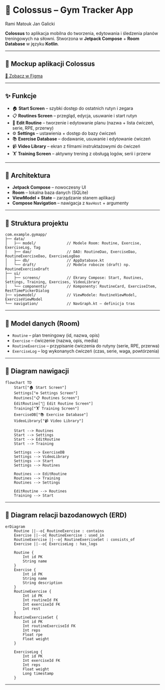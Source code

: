 # 📱 Colossus – Gym Tracker App

Rami Matouk
Jan Galicki

**Colossus** to aplikacja mobilna do tworzenia, edytowania i śledzenia planów treningowych na siłowni.
Stworzona w **Jetpack Compose** + **Room Database** w języku **Kotlin**.

---

## 🎨 Mockup aplikacji Colossus

[🔗 Zobacz w Figma](https://www.figma.com/design/bDmddT8Lrk0nivnTjOQsMZ/GymApp?node-id=1-6&t=UbVZhWUv40pXeFEa-1)

---

## ✨ Funkcje

* 🏠 **Start Screen** – szybki dostęp do ostatnich rutyn i zegara
* 📋 **Routines Screen** – przegląd, edycja, usuwanie i start rutyn
* 📝 **Edit Routine** – tworzenie i edytowanie planu (nazwa + lista ćwiczeń, serie, RPE, przerwy)
* ⚙️ **Settings** – ustawienia + dostęp do bazy ćwiczeń
* 📚 **Exercise Database** – dodawanie, usuwanie i edytowanie ćwiczeń
* 📹 **Video Library** – ekran z filmami instruktażowymi do ćwiczeń
* 🏋️ **Training Screen** – aktywny trening z obsługą logów, serii i przerw

---

## 🧱 Architektura

* **Jetpack Compose** – nowoczesny UI
* **Room** – lokalna baza danych (SQLite)
* **ViewModel + State** – zarządzanie stanem aplikacji
* **Compose Navigation** – nawigacja z `NavHost` + argumenty

---

## 📂 Struktura projektu

```
com.example.gymapp/
├── data/
│   ├── model/              // Modele Room: Routine, Exercise, ExerciseLog, Tag
│   ├── dao/                // DAO: RoutineDao, ExerciseDao, RoutineExerciseDao, ExerciseLogDao
│   ├── db/                 // AppDatabase.kt
│   └── draft/              // Modele robocze (draft) np. RoutineExerciseDraft
├── ui/
│   ├── screens/            // Ekrany Compose: Start, Routines, Settings, Training, Exercises, VideoLibrary
│   └── components/         // Komponenty: RoutineCard, ExerciseItem, RestTimePickerDialog
├── viewmodel/              // ViewModele: RoutineViewModel, ExerciseViewModel
└── navigation/             // NavGraph.kt – definicja tras
```

---

## 💾 Model danych (Room)

* `Routine` – plan treningowy (id, nazwa, opis)
* `Exercise` – ćwiczenie (nazwa, opis, media)
* `RoutineExercise` – przypisanie ćwiczenia do rutyny (serie, RPE, przerwa)
* `ExerciseLog` – log wykonanych ćwiczeń (czas, serie, waga, powtórzenia)

---

## 🔄 Diagram nawigacji

```mermaid
flowchart TD
    Start["🏠 Start Screen"]
    Settings["⚙️ Settings Screen"]
    Routines["📋 Routines Screen"]
    EditRoutine["📝 Edit Routine Screen"]
    Training["🏋️ Training Screen"]
    ExerciseDB["📚 Exercise Database"]
    VideoLibrary["📹 Video Library"]

    Start --> Routines
    Start --> Settings
    Start --> EditRoutine
    Start --> Training

    Settings --> ExerciseDB
    Settings --> VideoLibrary
    Settings --> Start
    Settings --> Routines

    Routines --> EditRoutine
    Routines --> Training
    Routines --> Settings

    EditRoutine --> Routines
    Training --> Start
```

---

## 🔗 Diagram relacji bazodanowych (ERD)

```mermaid
erDiagram
    Routine ||--o{ RoutineExercise : contains
    Exercise ||--o{ RoutineExercise : used_in
    RoutineExercise ||--o{ RoutineExerciseSet : consists_of
    Exercise ||--o{ ExerciseLog : has_logs

    Routine {
        Int id PK
        String name
    }
    Exercise {
        Int id PK
        String name
        String description
    }
    RoutineExercise {
        Int id PK
        Int routineId FK
        Int exerciseId FK
        Int rest
    }
    RoutineExerciseSet {
        Int id PK
        Int routineExerciseId FK
        Int reps
        Float rpe
        Float weight
    }

    ExerciseLog {
        Int id PK
        Int exerciseId FK
        Int reps
        Float weight
        Long timestamp
    }
```

---
